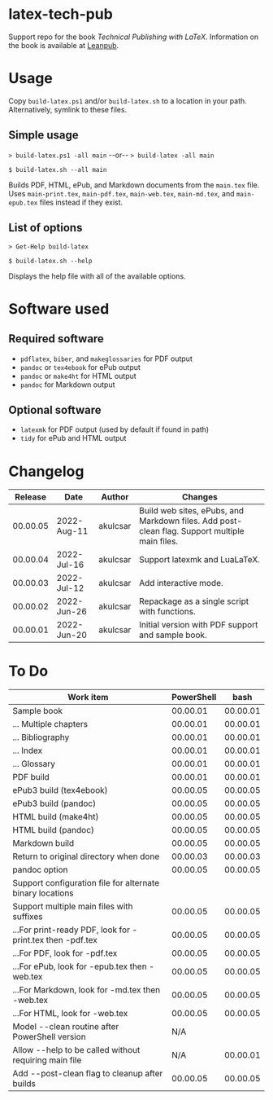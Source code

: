 # latex-tech-pub

Support repo for the book *Technical Publishing with LaTeX*.
Information on the book is available at [Leanpub](https://leanpub.com/latex-tech-pub).

# Usage

Copy `build-latex.ps1` and/or `build-latex.sh` to a location in your
path. Alternatively, symlink to these files.

## Simple usage

`> build-latex.ps1 -all main` --or-- `> build-latex -all main`

`$ build-latex.sh --all main`

Builds PDF, HTML, ePub, and Markdown documents from the `main.tex` file.
Uses `main-print.tex`, `main-pdf.tex`, `main-web.tex`, `main-md.tex`, and `main-epub.tex` files instead if they exist.

## List of options

`> Get-Help build-latex`

`$ build-latex.sh --help`

Displays the help file with all of the available options.

# Software used

## Required software

- `pdflatex`, `biber`, and `makeglossaries` for PDF output
- `pandoc` or `tex4ebook` for ePub output
- `pandoc` or `make4ht` for HTML output
- `pandoc` for Markdown output

## Optional software

- `latexmk` for PDF output (used by default if found in path)
- `tidy` for ePub and HTML output

# Changelog

| Release | Date | Author | Changes |
| --- | --- | --- | --- |
| 00.00.05 | 2022-Aug-11 | akulcsar | Build web sites, ePubs, and Markdown files. Add post-clean flag. Support multiple main files. |
| 00.00.04 | 2022-Jul-16 | akulcsar | Support latexmk and LuaLaTeX. |
| 00.00.03 | 2022-Jul-12 | akulcsar | Add interactive mode. |
| 00.00.02 | 2022-Jun-26 | akulcsar | Repackage as a single script with functions. |
| 00.00.01 | 2022-Jun-20 | akulcsar | Initial version with PDF support and sample book. |

# To Do

| Work item | PowerShell | bash |
| --- | --- | --- |
| Sample book | 00.00.01 | 00.00.01 |
| ... Multiple chapters | 00.00.01 | 00.00.01 |
| ... Bibliography | 00.00.01 | 00.00.01 |
| ... Index | 00.00.01 | 00.00.01 |
| ... Glossary | 00.00.01 | 00.00.01 |
| PDF build | 00.00.01 | 00.00.01 |
| ePub3 build (tex4ebook) | 00.00.05 | 00.00.05 |
| ePub3 build (pandoc) | 00.00.05 | 00.00.05 |
| HTML build (make4ht) | 00.00.05 | 00.00.05 |
| HTML build (pandoc) | 00.00.05 | 00.00.05 |
| Markdown build | 00.00.05 | 00.00.05 |
| Return to original directory when done | 00.00.03 | 00.00.03 |
| pandoc option | 00.00.05 | 00.00.05 |
| Support configuration file for alternate binary locations | | |
| Support multiple main files with suffixes | 00.00.05 | 00.00.05 |
| ...For print-ready PDF, look for -print.tex then -pdf.tex | 00.00.05 | 00.00.05 |
| ...For PDF, look for -pdf.tex | 00.00.05 | 00.00.05 |
| ...For ePub, look for -epub.tex then -web.tex | 00.00.05 | 00.00.05 |
| ...For Markdown, look for -md.tex then -web.tex | 00.00.05 | 00.00.05 |
| ...For HTML, look for -web.tex | 00.00.05 | 00.00.05 |
| Model --clean routine after PowerShell version | N/A | |
| Allow --help to be called without requiring main file | N/A | 00.00.01 |
| Add --post-clean flag to cleanup after builds | 00.00.05 | 00.00.05 |
